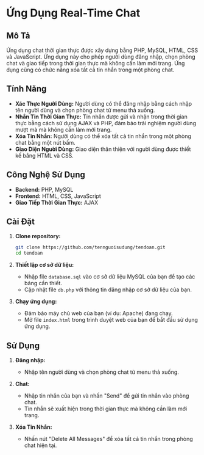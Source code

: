# Ứng Dụng Real-Time Chat

## Mô Tả

Ứng dụng chat thời gian thực được xây dựng bằng PHP, MySQL, HTML, CSS và JavaScript. Ứng dụng này cho phép người dùng đăng nhập, chọn phòng chat và giao tiếp trong thời gian thực mà không cần làm mới trang. Ứng dụng cũng có chức năng xóa tất cả tin nhắn trong một phòng chat.

## Tính Năng

- **Xác Thực Người Dùng:** Người dùng có thể đăng nhập bằng cách nhập tên người dùng và chọn phòng chat từ menu thả xuống.
- **Nhắn Tin Thời Gian Thực:** Tin nhắn được gửi và nhận trong thời gian thực bằng cách sử dụng AJAX và PHP, đảm bảo trải nghiệm người dùng mượt mà mà không cần làm mới trang.
- **Xóa Tin Nhắn:** Người dùng có thể xóa tất cả tin nhắn trong một phòng chat bằng một nút bấm.
- **Giao Diện Người Dùng:** Giao diện thân thiện với người dùng được thiết kế bằng HTML và CSS.

## Công Nghệ Sử Dụng

- **Backend:** PHP, MySQL
- **Frontend:** HTML, CSS, JavaScript
- **Giao Tiếp Thời Gian Thực:** AJAX

## Cài Đặt

1. **Clone repository:**
    ```bash
    git clone https://github.com/tennguoisudung/tendoan.git
    cd tendoan
    ```

2. **Thiết lập cơ sở dữ liệu:**
    - Nhập file `database.sql` vào cơ sở dữ liệu MySQL của bạn để tạo các bảng cần thiết.
    - Cập nhật file `db.php` với thông tin đăng nhập cơ sở dữ liệu của bạn.

3. **Chạy ứng dụng:**
    - Đảm bảo máy chủ web của bạn (ví dụ: Apache) đang chạy.
    - Mở file `index.html` trong trình duyệt web của bạn để bắt đầu sử dụng ứng dụng.

## Sử Dụng

1. **Đăng nhập:**
    - Nhập tên người dùng và chọn phòng chat từ menu thả xuống.

2. **Chat:**
    - Nhập tin nhắn của bạn và nhấn "Send" để gửi tin nhắn vào phòng chat.
    - Tin nhắn sẽ xuất hiện trong thời gian thực mà không cần làm mới trang.

3. **Xóa Tin Nhắn:**
    - Nhấn nút "Delete All Messages" để xóa tất cả tin nhắn trong phòng chat hiện tại.




